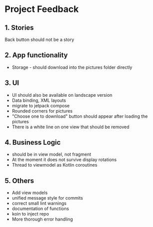 # Project Feedback

## 1. Stories
Back button should not be a story

## 2. App functionality
+ Storage - should download into the pictures folder directly

## 3. UI
+ UI should also be available on landscape version
+ Data binding, XML layouts
+ migrate to jetpack compose
+ Rounded corners for pictures
+ "Choose one to download" button should appear after loading the pictures
+ There is a white line on one view that should be removed

## 4. Business Logic
+ should be in view model, not fragment
+ At the moment it does not survive display rotations
+ Thread to viewmodel as Kotlin coroutines

## 5. Others
+ Add view models
+ unified message style for commits
+ correct small lint warnings
+ documentation of functions
+ koin to inject repo
+ More thorough error handling


